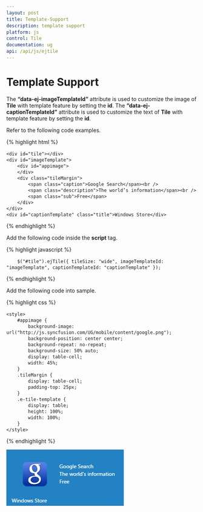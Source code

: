 ```yaml
---
layout: post
title: Template-Support
description: template support
platform: js
control: Tile
documentation: ug
api: /api/js/ejtile
---
```


# Template Support

The **“data-ej-imageTemplateId”** attribute is used to customize the image of **Tile** with template feature by setting the **id**. The **“data-ej-captionTemplateId”** attribute is used to customize the text of **Tile** with template feature by setting the **id**. 

Refer to the following code examples.

{% highlight html %}

    <div id="tile"></div>
    <div id="imageTemplate">
        <div id="appimage">
        </div>
        <div class="tileMargin">
            <span class="caption">Google Search</span><br />
            <span class="description">The world’s information</span><br />
            <span class="sub">Free</span>
        </div>
    </div>
    <div id="captionTemplate" class="title">Windows Store</div>
    
{% endhighlight %}

Add the following code inside the **script** tag.

{% highlight javascript %}   

        $("#tile").ejTile({ tileSize: "wide", imageTemplateId: "imageTemplate", captionTemplateId: "captionTemplate" });

{% endhighlight %}

Add the following code into sample. 

{% highlight css %}

    <style>
        #appimage {
            background-image: url("http://js.syncfusion.com/UG/mobile/content/google.png");
            background-position: center center;
            background-repeat: no-repeat;
            background-size: 50% auto;
            display: table-cell;
            width: 45%;
        }
        .tileMargin {
            display: table-cell;
            padding-top: 25px;
        }
        .e-tile-template {
            display: table;
            height: 100%;
            width: 100%;
        }
    </style>

{% endhighlight %}



![](/js/Tile/Template-Support_images/Template-Support_img1.png)

